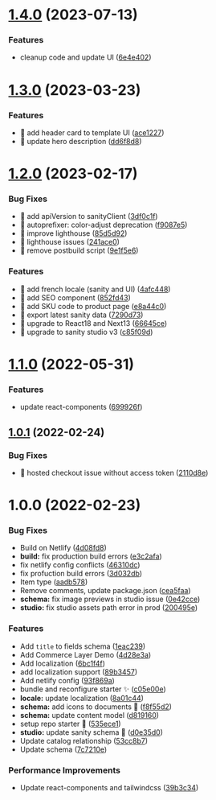 # [1.4.0](https://github.com/commercelayer/commercelayer-sanity-template/compare/v1.3.0...v1.4.0) (2023-07-13)


### Features

* cleanup code and update UI ([6e4e402](https://github.com/commercelayer/commercelayer-sanity-template/commit/6e4e402630a5ab35cb10d327eb23442b51ce812e))

# [1.3.0](https://github.com/commercelayer/commercelayer-sanity-template/compare/v1.2.0...v1.3.0) (2023-03-23)


### Features

* 🎸 add header card to template UI ([ace1227](https://github.com/commercelayer/commercelayer-sanity-template/commit/ace122739c7a3fa5268b9e87b7f8528a95bcabc9))
* 🎸 update hero description ([dd6f8d8](https://github.com/commercelayer/commercelayer-sanity-template/commit/dd6f8d8e81de94ae4c00013c03766995982dd52c))

# [1.2.0](https://github.com/commercelayer/sanity-template-commercelayer/compare/v1.1.0...v1.2.0) (2023-02-17)


### Bug Fixes

* 🐛 add apiVersion to sanityClient ([3df0c1f](https://github.com/commercelayer/sanity-template-commercelayer/commit/3df0c1f7bc2e9bf00ae36c938eabc992ca8b00f4))
* 🐛 autoprefixer: color-adjust deprecation ([f9087e5](https://github.com/commercelayer/sanity-template-commercelayer/commit/f9087e5e5523f678625499331eb351eb640ab380))
* 🐛 improve lighthouse ([85d5d92](https://github.com/commercelayer/sanity-template-commercelayer/commit/85d5d92dd75102657071e6e9b7c482256d9c81c9))
* 🐛 lighthouse issues ([241ace0](https://github.com/commercelayer/sanity-template-commercelayer/commit/241ace020773dc972bbcaadc3a1d55d2ad871d2b))
* 🐛 remove postbuild script ([9e1f5e6](https://github.com/commercelayer/sanity-template-commercelayer/commit/9e1f5e6bfad8631ec5d4caca071fde1c9b3f6c3d))


### Features

* 🎸 add french locale (sanity and UI) ([4afc448](https://github.com/commercelayer/sanity-template-commercelayer/commit/4afc4486ec641d28d4cb824e2ea9f4929fd5a3fd))
* 🎸 add SEO component ([852fd43](https://github.com/commercelayer/sanity-template-commercelayer/commit/852fd43e9464d1107e1cdb5ded5d1991193cbfac))
* 🎸 add SKU code to product page ([e8a44c0](https://github.com/commercelayer/sanity-template-commercelayer/commit/e8a44c04ad4478d6f175a0638ad5d5908c0ae184))
* 🎸 export latest sanity data ([7290d73](https://github.com/commercelayer/sanity-template-commercelayer/commit/7290d7387a89ef33e9a56dd03ca29ac471bf8c8c))
* 🎸 upgrade to React18 and Next13 ([66645ce](https://github.com/commercelayer/sanity-template-commercelayer/commit/66645ce7ad3821a6bb77814e6fe3e2186b55cf07))
* 🎸 upgrade to sanity studio v3 ([c85f09d](https://github.com/commercelayer/sanity-template-commercelayer/commit/c85f09d0ce39392b509acd8c42a78f69f8a120ea))

# [1.1.0](https://github.com/commercelayer/sanity-template-commercelayer/compare/v1.0.1...v1.1.0) (2022-05-31)

### Features

- update react-components ([699926f](https://github.com/commercelayer/sanity-template-commercelayer/commit/699926ff78c24fb8d50b36bebc720318a3124053))

## [1.0.1](https://github.com/commercelayer/sanity-template-commercelayer/compare/v1.0.0...v1.0.1) (2022-02-24)

### Bug Fixes

- 🐛 hosted checkout issue without access token ([2110d8e](https://github.com/commercelayer/sanity-template-commercelayer/commit/2110d8e6a351ec5e3c6a0894fe337da0edd78a30))

# 1.0.0 (2022-02-23)

### Bug Fixes

- Build on Netlify ([4d08fd8](https://github.com/commercelayer/sanity-template-commercelayer/commit/4d08fd8c7ed0d062bb8953aa3ec2c35826f6b520))
- **build:** fix production build errors ([e3c2afa](https://github.com/commercelayer/sanity-template-commercelayer/commit/e3c2afa33f20c829b99dff01d25577a3ba785417))
- fix netlify config conflicts ([46310dc](https://github.com/commercelayer/sanity-template-commercelayer/commit/46310dcdc2ba5574409bf6f33935049741b3da4d))
- fix profuction build errors ([3d032db](https://github.com/commercelayer/sanity-template-commercelayer/commit/3d032db2ae6f35f4ea8a14f36968c4c013891aba))
- Item type ([aadb578](https://github.com/commercelayer/sanity-template-commercelayer/commit/aadb578dc9b59f41c7c17d1521853efe138b7f4b))
- Remove comments, update package.json ([cea5faa](https://github.com/commercelayer/sanity-template-commercelayer/commit/cea5faa737f722888961e518e161c526c72e8c3e))
- **schema:** fix image previews in studio issue ([0e42cce](https://github.com/commercelayer/sanity-template-commercelayer/commit/0e42cce9c142997d5e9b1358aaeb942c89c84cec))
- **studio:** fix studio assets path error in prod ([200495e](https://github.com/commercelayer/sanity-template-commercelayer/commit/200495ec23a7607c06c82fc2dee5a2d208db4b1b))

### Features

- Add `title` to fields schema ([1eac239](https://github.com/commercelayer/sanity-template-commercelayer/commit/1eac239545d37e12aaf5299e680021cf84fc74b4))
- Add Commerce Layer Demo ([4d28e3a](https://github.com/commercelayer/sanity-template-commercelayer/commit/4d28e3a77502bc3db118fff0da40e154a7acc530))
- Add localization ([6bc1f4f](https://github.com/commercelayer/sanity-template-commercelayer/commit/6bc1f4f6931a0a1214cc23055b325408daeb5270))
- add localization support ([89b3457](https://github.com/commercelayer/sanity-template-commercelayer/commit/89b3457fd389e1ecbf1af0df706a2ff91c8f6764))
- Add netlify config ([93f869a](https://github.com/commercelayer/sanity-template-commercelayer/commit/93f869a77c37d687d6426a86d138258d68a2bcb2))
- bundle and reconfigure starter :sparkles: ([c05e00e](https://github.com/commercelayer/sanity-template-commercelayer/commit/c05e00e1a838586cff89b7f790b56564fc45c5fd))
- **locale:** update localization ([8a01c44](https://github.com/commercelayer/sanity-template-commercelayer/commit/8a01c44a0d6e8f2e584f6b46ec86ec5435881301))
- **schema:** add icons to documents :unicorn: ([f8f55d2](https://github.com/commercelayer/sanity-template-commercelayer/commit/f8f55d209898551c70deb5fd1f48b645310fc4ca))
- **schema:** update content model ([d819160](https://github.com/commercelayer/sanity-template-commercelayer/commit/d8191609aae96ce64ce4973b9bdf0823b6c9858c))
- setup repo starter :unicorn: ([535ece1](https://github.com/commercelayer/sanity-template-commercelayer/commit/535ece1b98adb0f16d1e3a8795e1e22d16289690))
- **studio:** update sanity schema :unicorn: ([d0e35d0](https://github.com/commercelayer/sanity-template-commercelayer/commit/d0e35d02b346ac16fd326a35921883fb9c4976e7))
- Update catalog relationship ([53cc8b7](https://github.com/commercelayer/sanity-template-commercelayer/commit/53cc8b7928dde0f8151cc8d9516e1f99b8f3dd2a))
- Update schema ([7c7210e](https://github.com/commercelayer/sanity-template-commercelayer/commit/7c7210e4320a2569f7c91d9162ee3538e8cdb56b))

### Performance Improvements

- Update react-components and tailwindcss ([39b3c34](https://github.com/commercelayer/sanity-template-commercelayer/commit/39b3c34012a547f59699dab05d2bd913cd200f16))
